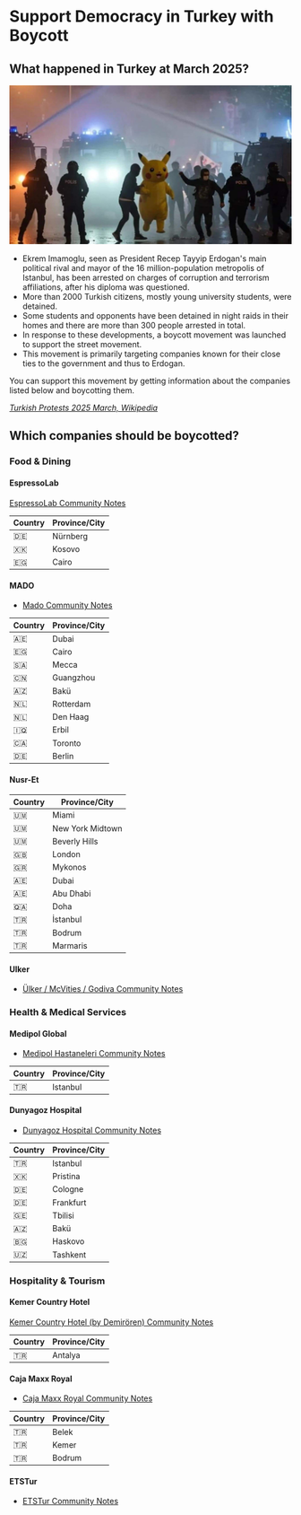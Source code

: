 # Support Democracy in Turkey with Boycott

## What happened in Turkey at March 2025?

![Turkey Protests 2025 March](./assets/running_pikachu.jpeg)

- Ekrem Imamoglu, seen as President Recep Tayyip Erdogan's main political rival and mayor of the 16 million-population metropolis of Istanbul, has been arrested on charges of corruption and terrorism affiliations, after his diploma was questioned. 
- More than 2000 Turkish citizens, mostly young university students, were detained. 
- Some students and opponents have been detained in night raids in their homes and there are more than 300 people arrested in total. 
- In response to these developments, a boycott movement was launched to support the street movement. 
- This movement is primarily targeting companies known for their close ties to the government and thus to Erdogan.

You can support this movement by getting information about the companies listed below and boycotting them. 

[*Turkish Protests 2025 March, Wikipedia*](https://en.wikipedia.org/wiki/2025_Turkish_protests)

## Which companies should be boycotted?

### Food & Dining

#### EspressoLab

[EspressoLab Community Notes](https://boykot.web.tr/detail.php?id=65&type=marka&tab=info)

| Country | Province/City |
| - | - |
| 🇩🇪 | Nürnberg |
| 🇽🇰 | Kosovo |
| 🇪🇬 | Cairo |

#### MADO

- [Mado Community Notes](https://boykot.web.tr/detail.php?id=74&type=marka&tab=info)

| Country | Province/City |
| - | - |
| 🇦🇪 | Dubai |
| 🇪🇬 | Cairo |
| 🇸🇦 | Mecca |
| 🇨🇳 | Guangzhou |
| 🇦🇿 | Bakü |
| 🇳🇱 | Rotterdam |
| 🇳🇱 | Den Haag |
| 🇮🇶 | Erbil |
| 🇨🇦 | Toronto |
| 🇩🇪 | Berlin |


#### Nusr-Et

| Country | Province/City |
| - | - |
| 🇺🇲 | Miami |
| 🇺🇲 | New York Midtown |
| 🇺🇲 | Beverly Hills |
| 🇬🇧 | London |
| 🇬🇷 | Mykonos |
| 🇦🇪 | Dubai |
| 🇦🇪 | Abu Dhabi |
| 🇶🇦 | Doha |
| 🇹🇷 | İstanbul |
| 🇹🇷 | Bodrum |
| 🇹🇷 | Marmaris |

#### Ulker

- [Ülker / McVities / Godiva Community Notes](https://boykot.web.tr/detail?id=67&type=marka)

### Health & Medical Services

#### Medipol Global

- [Medipol Hastaneleri Community Notes](https://boykot.web.tr/detail?id=31345&type=marka)

| Country | Province/City |
| - | - |
| 🇹🇷 | Istanbul |



#### Dunyagoz Hospital

- [Dunyagoz Hospital Community Notes](https://boykot.web.tr/detail.php?id=31575&type=marka&tab=notes)

| Country | Province/City |
| - | - |
| 🇹🇷 | Istanbul |
| 🇽🇰 | Pristina |
| 🇩🇪 | Cologne |
| 🇩🇪 | Frankfurt |
| 🇬🇪 | Tbilisi |
| 🇦🇿 | Bakü |
| 🇧🇬 | Haskovo |
| 🇺🇿 | Tashkent |

### Hospitality & Tourism

#### Kemer Country Hotel

[Kemer Country Hotel (by Demirören) Community Notes](https://boykot.web.tr/detail?id=31149&type=marka)

| Country | Province/City |
| - | - |
| 🇹🇷 | Antalya |

#### Caja Maxx Royal

- [Caja Maxx Royal Community Notes](https://boykot.web.tr/detail?id=31920&type=marka)

| Country | Province/City |
| - | - |
| 🇹🇷 | Belek |
| 🇹🇷 | Kemer |
| 🇹🇷 | Bodrum |

#### ETSTur

- [ETSTur Community Notes](https://boykot.web.tr/detail?id=31214&type=marka)